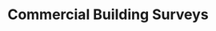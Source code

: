 ---
title: Commercial Building Surveys
slug: commercial-building-surveys
excerpt: A fresh new look for a UK company specialising in commercial property building surveys.
project_type: WordPress
company: Liquasil Ltd
contact: David Carter
featured: false
thumb: "/media/work/buildingsurveys-thumb.jpg"
image: "/media/work/buildingsurveys.jpg"
gallery: ""
url: https://buildingsurveys.com
status: Online
services: ['UI Design','Front-end Development','Theme Development','Plugin Development']
tools: ['Sketch','Local by Flywheel','Github']
stack: ['WordPress','Beans']
testimonial: 
launch_date: 2017-06-01
---